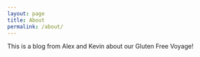 ```yaml
---
layout: page
title: About
permalink: /about/
---
```


This is a blog from Alex and Kevin about our Gluten Free Voyage!
